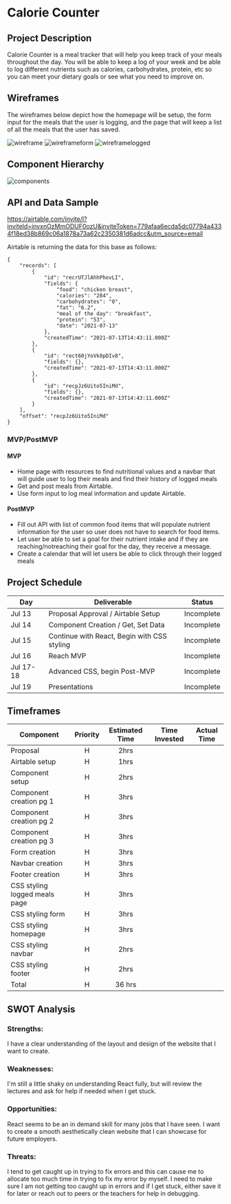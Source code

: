 # Calorie Counter


## Project Description

Calorie Counter is a meal tracker that will help you keep track of your meals throughout the day. You will be able to keep a log of your week and be able to log different nutrients such as calories, carbohydrates, protein, etc so you can meet your dietary goals or see what you need to improve on.
## Wireframes

The wireframes below depict how the homepage will be setup, the form input for the meals that the user is logging, and the page that will keep a list of all the meals that the user has saved.

![wireframe](./Wireframehome.png)
![wireframeform](./Wireframeform.png)
![wireframelogged](./Wireframelogged.png)

## Component Hierarchy

![components](./Components.png)

## API and Data Sample

https://airtable.com/invite/l?inviteId=invxnOzMmODUF0ozU&inviteToken=779afaa6ecda5dc07794a4334f18ed38b869c06a1878a73a62c2350381d6adcc&utm_source=email

Airtable is returning the data for this base as follows:

```
{
    "records": [
        {
            "id": "recrUTJlAhhPhovLI",
            "fields": {
                "food": "chicken breast",
                "calories": "284",
                "carbohydrates": "0",
                "fat": "6.2",
                "meal of the day": "breakfast",
                "protein": "53",
                "date": "2021-07-13"
            },
            "createdTime": "2021-07-13T14:43:11.000Z"
        },
        {
            "id": "rect60jYoVk0pDIv8",
            "fields": {},
            "createdTime": "2021-07-13T14:43:11.000Z"
        },
        {
            "id": "recpJz6Uito5IniMd",
            "fields": {},
            "createdTime": "2021-07-13T14:43:11.000Z"
        }
    ],
    "offset": "recpJz6Uito5IniMd"
}

```

### MVP/PostMVP

#### MVP

- Home page with resources to find nutritional values and a navbar that will guide user to log their meals and find their history of logged meals
- Get and post meals from Airtable.
- Use form input to log meal information and update Airtable.


#### PostMVP

- Fill out API with list of common food items that will populate nutrient information for the user so user does not have to search for food items.
- Let user be able to set a goal for their nutrient intake and if they are reaching/notreaching their goal for the day, they receive a message.
- Create a calendar that will let users be able to click through their logged meals

## Project Schedule

| Day      | Deliverable                                | Status   |
| -------- | ------------------------------------------ | -------- |
| Jul 13   | Proposal Approval / Airtable Setup         | Incomplete |
| Jul 14   | Component Creation / Get, Set Data         | Incomplete |
| Jul 15   | Continue with React, Begin with CSS styling| Incomplete |
| Jul 16   | Reach MVP                                  | Incomplete |
| Jul 17-18| Advanced CSS, begin Post-MVP               | Incomplete |
| Jul 19   | Presentations                              | Incomplete |

## Timeframes

| Component                 | Priority | Estimated Time | Time Invested | Actual Time |
| ------------------------- | :------: | :------------: | :-----------: | :---------: |
| Proposal                  |    H     |      2hrs      |        |        |
| Airtable setup            |    H     |     1hrs      |            |        |
| Component setup           |    H     |     2hrs      |         |          |
| Component creation pg 1   |    H     |      3hrs      |         |         |
| Component creation pg 2   |    H     |      3hrs      |           |        |
| Component creation pg 3   |    H     |      3hrs      |           |        |
| Form creation             |    H     |      3hrs      |          |        |
| Navbar creation           |    H     |      3hrs      |          |         |
| Footer creation           |    H     |      3hrs      |          |          |
| CSS styling logged meals page |    H     |      3hrs      |          |        |
| CSS styling form          |    H     |      3hrs      |            |         |
| CSS styling homepage      |    H     |      3hrs      |         |          |
| CSS styling navbar        |    H     |      2hrs      |            |         |
| CSS styling footer        |    H     |      2hrs      |           |          |
| Total                     |    H     |    36 hrs    |         |       |

## SWOT Analysis

### Strengths:

I have a clear understanding of the layout and design of the website that I want to create.

### Weaknesses:

I'm still a little shaky on understanding React fully, but will review the lectures and ask for help if needed when I get stuck.

### Opportunities:

React seems to be an in demand skill for many jobs that I have seen. I want to create a smooth aesthetically clean website that I can showcase for future employers.

### Threats:

I tend to get caught up in trying to fix errors and this can cause me to allocate too much time in trying to fix my error by myself. I need to make sure I am not getting too caught up in errors and if I get stuck, either save it for later or reach out to peers or the teachers for help in debugging.
